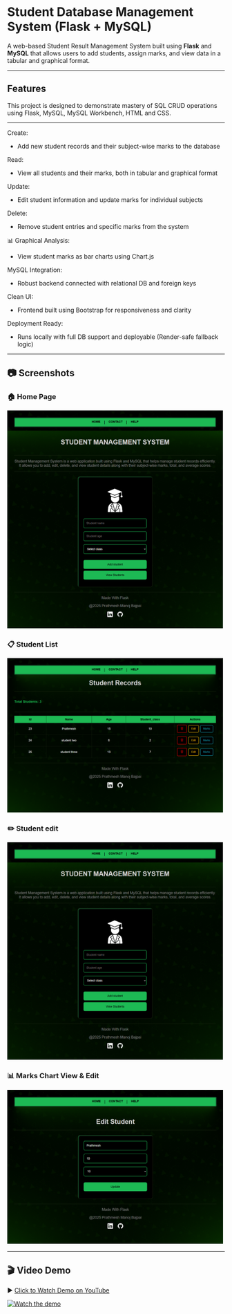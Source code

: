 

# Student Database Management System (Flask + MySQL)

A web-based Student Result Management System built using **Flask** and **MySQL** that allows users to add students, assign marks, and view data in a tabular and graphical format.

---

## Features

This project is designed to demonstrate mastery of SQL CRUD operations using Flask, MySQL, MySQL Workbench, HTML and CSS.

---

Create:
 - Add new student records and their subject-wise marks to the database

Read:
  - View all students and their marks, both in tabular and graphical format

Update:
  - Edit student information and update marks for individual subjects

Delete:
  - Remove student entries and specific marks from the system

📊 Graphical Analysis:
  - View student marks as bar charts using Chart.js

MySQL Integration:
  - Robust backend connected with relational DB and foreign keys

Clean UI:
  - Frontend built using Bootstrap for responsiveness and clarity

Deployment Ready:
  - Runs locally with full DB support and deployable (Render-safe fallback logic)



---

## 📷 Screenshots

### 🏠 Home Page
<img src="static/stdb_ss_1.PNG" alt="Home Page" width="500" height="auto"/>


### 📋 Student List
<img src="static/stdb_ss_2.PNG" alt="Home Page" width="500" height="auto"/>

### ✏️ Student edit
<img src="static/stdb_ss_1.PNG" alt="Home Page" width="500" height="auto"/>

### 📊 Marks Chart View & Edit
<img src="static/stdb_ss_3.PNG" alt="Home Page" width="500" height="auto"/>

---

## 🎬 Video Demo


▶️ [Click to Watch Demo on YouTube](https://youtu.be/zaM3BoTpZdQ)

[![Watch the demo](https://img.youtube.com/vi/zaM3BoTpZdQ/hqdefault.jpg)](https://youtu.be/zaM3BoTpZdQ)


